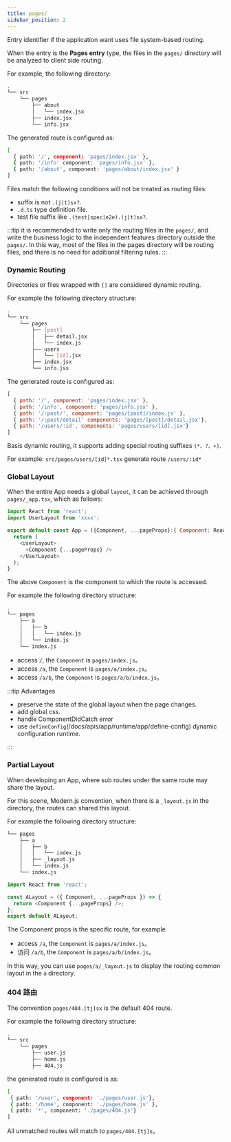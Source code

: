 ```yaml
---
title: pages/
sidebar_position: 2
---
```


Entry identifier if the application want uses file system-based routing.

When the entry is the **Pages entry** type, the files in the `pages/` directory will be analyzed to client side routing.

For example, the following directory:

```bash
.
└── src
    └── pages
        ├── about
        │   └── index.jsx
        ├── index.jsx
        └── info.jsx
```

The generated route is configured as:

```bash
[
  { path: '/', component: 'pages/index.jsx' },
  { path: '/info' component: 'pages/info.jsx' },
  { path: '/about', component: 'pages/about/index.jsx' }
]
```

Files match the following conditions will not be treated as routing files:

- suffix is not `.(j|t)sx?`.
- `.d.ts` type definition file.
- test file suffix like `.(test|spec|e2e).(j|t)sx?`.

:::tip
it is recommended to write only the routing files in the `pages/`, and write the business logic to the independent features directory outside the `pages/`. In this way, most of the files in the pages directory will be routing files, and there is no need for additional filtering rules.
:::

### Dynamic Routing

Directories or files wrapped with `[]` are considered dynamic routing.

For example the following directory structure:

```bash
.
└── src
    └── pages
        ├── [post]
        │   ├── detail.jsx
        │   └── index.js
        ├── users
        │   └── [id].jsx
        ├── index.jsx
        └── info.jsx
```

The generated route is configured as:

```js
[
  { path: '/', component: 'pages/index.jsx' },
  { path: '/info', component: 'pages/info.jsx' },
  { path: '/:post/', component: 'pages/[post]/index.js' },
  { path: '/:post/detail' components: 'pages/[post]/detail.jsx'},
  { path: '/users/:id', components: 'pages/users/[id].jsx'}
]
```

Basis dynamic routing, it supports adding special routing suffixes `(*、?、+)`.

For example: `src/pages/users/[id]*.tsx` generate route `/users/:id*`

### Global Layout

When the entire App needs a global `layout`, it can be achieved through `pages/_app.tsx`, which as follows:

```js
import React from 'react';
import UserLayout from 'xxxx';

export default const App = ({Component, ...pageProps}:{ Component: React.ComponentType}) => {
  return (
    <UserLayout>
      <Component {...pageProps} />
    </UserLayout>
  );
}
```

The above `Component` is the component to which the route is accessed.

For example the following directory structure:

```bash
.
└── pages
    ├── a
    │   ├── b
    │   │   └── index.js
    │   └── index.js
    └── index.js
```

- access `/`, the `Component` is `pages/index.js`。
- access `/a`, the `Component` is `pages/a/index.js`。
- access `/a/b`, the `Component` is `pages/a/b/index.js`。

:::tip Advantages

- preserve the state of the global layout when the page changes.
- add global css.
- handle ComponentDidCatch error
- use `defineConfig`(/docs/apis/app/runtime/app/define-config) dynamic configuration runtime.

:::

### Partial Layout

When developing an App, where sub routes under the same route may share the layout.

For this scene, Modern.js convention, when there is a `_layout.js` in the directory, the routes can shared this layout.

For example the following directory structure:

```bash
└── pages
    ├── a
    │   ├── b
    │   │   └── index.js
    │   ├── _layout.js
    │   └── index.js
    └── index.js
```

```js title="pages/a/_layout.js"
import React from 'react';

const ALayout = ({ Component, ...pageProps }) => {
  return <Component {...pageProps} />;
};
export default ALayout;
```

The Component props is the specific route, for example

- access `/a`, the `Component` is `pages/a/index.js`。
- 访问 `/a/b`, the `Component` is `pages/a/b/index.js`。

In this way, you can use `pages/a/_layout.js` to display the routing common layout in the `a` directory.

### 404 路由

The convention `pages/404.[tj]sx` is the default 404 route.

For example the following directory structure:

```bash
.
└── src
    └── pages
        ├── user.js
        ├── home.js
        ├── 404.js
```

the generated route is configured is as:

```bash
[
 { path: '/user', component: './pages/user.js'},
 { path: '/home', component: './pages/home.js' },
 { path: '*', component: './pages/404.js'}
]
```

All unmatched routes will match to `pages/404.[tj]s`。
